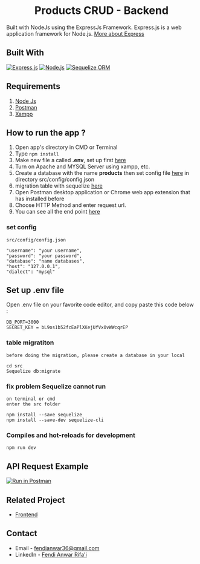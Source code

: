 <h1 align="center">Products CRUD - Backend</h1>



Built with NodeJs using the ExpressJs Framework.
Express.js is a web application framework for Node.js. [More about Express](https://en.wikipedia.org/wiki/Express.js)
## Built With
[![Express.js](https://img.shields.io/badge/Express-4.17.1-brightgreen)](https://expressjs.com/en/starter/installing.html)
[![Node.js](https://img.shields.io/badge/Node%20Js-14.15.4-orange)](https://nodejs.org/)
[![Sequelize ORM](https://img.shields.io/badge/Sequelize-6.0.0-red)](https://sequelize.org/)

## Requirements
1. <a href="https://nodejs.org/en/download/">Node Js</a>
2. <a href="https://www.getpostman.com/">Postman</a>
3. [Xampp](https://www.apachefriends.org/download.html)

## How to run the app ?
1. Open app's directory in CMD or Terminal
2. Type 
```npm install```
3. Make new file a called **.env**, set up first [here](#set-up-env-file)
4. Turn on Apache and MYSQL Server using xampp, etc.
5. Create a database with the name **products** then  set config file [here](#set-config) in directory src/config/config.json
6. migration table with sequelize [here](#table-migratiton)
6. Open Postman desktop application or Chrome web app extension that has installed before
7. Choose HTTP Method and enter request url.
8. You can see all the end point [here](#api-request-example)


### set config
```
src/config/config.json
    
"username": "your username",
"password": "your password",
"database": "name databases",
"host": "127.0.0.1",
"dialect": "mysql"

```

## Set up .env file
Open .env file on your favorite code editor, and copy paste this code below :
```
DB_PORT=3000
SECRET_KEY = bL9os1b52fcEaPlXKejUfVx0vWWcqrEP

```
### table migratiton
```
before doing the migration, please create a database in your local

cd src
Sequelize db:migrate

```
### fix problem Sequelize cannot run
```
on terminal or cmd
enter the src folder

npm install --save sequelize
npm install --save-dev sequelize-cli
```


### Compiles and hot-reloads for development
```
npm run dev
```

## API Request Example 

[![Run in Postman](https://run.pstmn.io/button.svg)](https://app.getpostman.com/run-collection/958381bdb76ed04bd6e6?action=collection%2Fimport)

## Related Project

- [Frontend](https://github.com/FendiAnwarRifai/frontend-products)

<!-- CONTACT -->
## Contact

- Email - fendianwar36@gmail.com
- LinkedIn - [Fendi Anwar Rifa'i](https://www.linkedin.com/in/fendi-anwar-rifai/)



